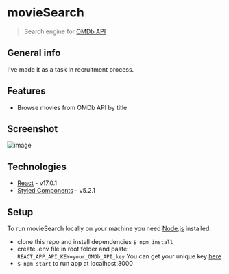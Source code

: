 # movieSearch

> Search engine for [OMDb API](https://www.omdbapi.com)

## General info

I've made it as a task in recruitment process.

## Features

- Browse movies from OMDb API by title

## Screenshot

![image](https://user-images.githubusercontent.com/68230258/107572360-78ea3180-6bec-11eb-8d41-c24847267c81.jpg)

## Technologies

- [React](https://reactjs.org/) - v17.0.1
- [Styled Components](https://styled-components.com/) - v5.2.1

## Setup

To run movieSearch locally on your machine you need [Node.js](https://nodejs.org) installed.

- clone this repo and install dependencies `$ npm install`
- create .env file in root folder and paste: `REACT_APP_API_KEY=your_OMDb_API_key`
  You can get your unique key [here](https://www.omdbapi.com/apikey.aspx)
- `$ npm start` to run app at localhost:3000
